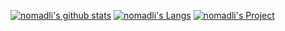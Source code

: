 [![nomadli's github stats](https://github-readme-stats.vercel.app/api?username=nomadli&count_private=true&show_icons=true&theme=dark)](https://nomadli.github.io/)
[![nomadli's Langs](https://github-readme-stats.vercel.app/api/top-langs/?username=nomadli&count_private=true&show_icons=true&theme=dark)](https://nomadli.github.io/)
[![nomadli's Project](https://github-readme-stats.vercel.app/api/pin/?username=nomadli&repo=nomadli.github.io)](https://github.com/nomadli/nomadli.github.io)
